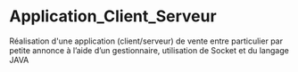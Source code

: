# Application_Client_Serveur
Réalisation d'une application (client/serveur) de vente entre particulier par petite annonce à l’aide d’un
gestionnaire, utilisation de Socket et du langage JAVA
